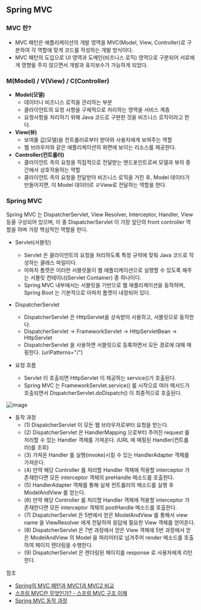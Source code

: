 ## Spring MVC

### MVC 란?
* MVC 패턴은 애플리케이션의 개발 영역을  MVC(Model, View, Controller)로 구분하여 각 역할에 맞게 코드를 작성하는 개발 방식이다.
* MVC 패턴의 도입으로 UI 영역과 도메인(비즈니스 로직) 영역으로 구분되어 서로에게 영향을 주지 않으면서 개발과 유지보수가 가능하게 되었다.

### M(Model) / V(View) / C(Controller)
   * **Model(모델)**
      * 데이터나 비즈니스 로직을 관리하는 부분
      * 클라이언트의 요청 사항을 구체적으로 처리하는 영역을 서비스 계층
      * 요청사항을 처리하기 위해 Java 코드로 구현한 것을 비즈니스 로직이라고 한다.
   * **View(뷰)**
      * 보여줄 값(모델)을 컨트롤러로부터 받아와 사용자에게 보여주는 역할
      * 웹 브라우저와 같은 애플리케이션의 화면에 보이는 리소스를 제공한다.
   * **Controller(컨트롤러)**
      * 클라이언트 측의 요청을 직접적으로 전달받는 엔드포인트로써 모델과 뷰의 중간에서 상호작용하는 역할
      * 클라이언트 측의 요청을 전달받아 비즈니스 로직을 거친 후, Model 데이터가 만들어지면, 이 Model 데이터르 ㄹView로 전달하는 역할을 한다.

### Spring MVC
Spring MVC 는 DispatcherServlet, View Resolver, Interceptor, Handler, View 등올 구성되어 있으며, 이 중 DispatcherServlet 이 가장 앞단의 front controller 역할을 하며 가장 핵심적인 역할을 한다.

* Servlet(서블릿)
   * Servlet 은 클라이언트의 요청을 처리하도록 특정 규약에 맞춰 Java 코드로 작성하는 클래스 파일이다.
   * 아파치 톰캣은 이러한 서블릿들이 웹 애플리케이션으로 실행할 수 있도록 해주는 서블릿 컨테이너(Servlet Container) 중 하나이다.
   * Spring MVC 내부에서는 서블릿을 기반으로 웹 애플리케이션을 동작하며, Spring Boot 는 기본적으로 아파치 톰캣이 내장되어 있다.
   
* DispatcherServlet
   * DispatcherServlet 은 HttpServlet을 상속받아 사용하고, 서블릿으로 동작한다.
   * DispatcherServlet → FrameworkServlet → HttpServletBean → HttpServlet
   * DispatcherServlet 을 사용하면 서블릿으로 등록하면서 모든 경로에 대해 매핑한다. (urlPatterns="/")

* 요청 흐름
   * Servlet 이 호출되면 HttpServlet 이 제공하는 service()가 호출된다.
   * Spring MVC 는 FrameworkServlet.service() 를 시작으로 여러 메서드가 호출되면서 DispatcherServlet.doDispatch() 이 최종적으로 호출된다. 

![image](https://user-images.githubusercontent.com/118621835/222413746-14f1d0bf-69b2-4c65-b912-8a4926908381.png)

* 동작 과정
   * (1) DispatcherServlet 이 모든 웹 브라우저로부터 요청을 받는다.
   * (2) DispatcherServlet 은 HandlerMapping 으로부터 주어진 request 를 처리할 수 있는 Handler 객체를 가져온다. (URL 에 매핑된 Handler(컨트롤러)를 조회)
   * (3) 가져온 Handler 를 실행(invoke)시킬 수 있는 HandlerAdapter 객체를 가져온다.
   * (4) 만약 해당 Controller 를 처리할 Handler 객체에 적용할 interceptor 가 존재한다면 모든 interceptor 객체의 preHandle 메소드를 호출한다.
   * (5) HandlerAdapter 객체를 통해 실제 컨트롤러의 메소드를 실행 후 ModelAndView 를 얻는다.
   * (6) 만약 해당 Controller 를 처리할 Handler 객체에 적용할 interceptor 가 존재한다면 모든 interceptor 객체의 postHandle 메소드를 호출한다.
   * (7) DispatcherServlet 은 5번에서 얻은 ModelAndView 를 통해서 view name 을 ViewResolver 에게 전달하여 응답에 필요한 View 객체를 얻어온다.
   * (8) DispatcherServlet 은 7번 과정에서 얻은 View 객체에 5번 과정에서 얻은 ModelAndView 의 Model 을 파라미터로 넘겨주어 render 메소드를 호출하여 페이지 렌더링을 수행한다.
   * (9) DispatcherServlet 은 렌더링된 페이지를 response 로 사용자에게 리턴한다.






참조
* [Spring의 MVC 패턴과 MVC1과 MVC2 비교](https://chanhuiseok.github.io/posts/spring-3/)
* [스프링 MVC란 무엇인가? - 스프링 MVC 구조 이해](https://ittrue.tistory.com/234)
* [Spring MVC 동작 과정](https://jeonyoungho.github.io/posts/Spring-MVC-%EB%8F%99%EC%9E%91-%EA%B3%BC%EC%A0%95/)